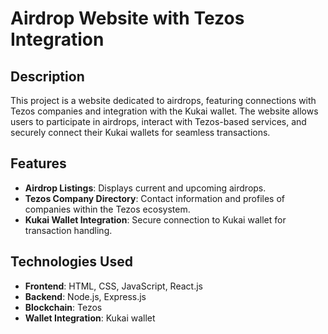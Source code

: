 # Airdrop Website with Tezos Integration

## Description
This project is a website dedicated to airdrops, featuring connections with Tezos companies and integration with the Kukai wallet. The website allows users to participate in airdrops, interact with Tezos-based services, and securely connect their Kukai wallets for seamless transactions.

## Features
- **Airdrop Listings**: Displays current and upcoming airdrops.
- **Tezos Company Directory**: Contact information and profiles of companies within the Tezos ecosystem.
- **Kukai Wallet Integration**: Secure connection to Kukai wallet for transaction handling.

## Technologies Used
- **Frontend**: HTML, CSS, JavaScript, React.js
- **Backend**: Node.js, Express.js
- **Blockchain**: Tezos
- **Wallet Integration**: Kukai wallet
